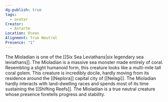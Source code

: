 ```yaml
---
dg-publish: true
tags:
  - avatar
Creator:
  - Astarte
Location: Ocean
Alignment: True Neutral
Presence: "1"
---
```

The Mioladian is one of the [[Six Sea Leviathans|six legendary sea leviathans]]. The Mioladian is a massive sea monster made entirely of coral. Resembling a slight humanoid form, this creature looks like a multi-mile tall coral golem. This creature is incredibly docile, hardly moving from its residence around the [[Neplora]] capital city of [[Nelagi]]. The Mioladian hardly interacts with land-dwelling races and spends most of its time sustaining the [[Shifting Reefs]]. The Mioladian is a true neutral creature whose presence foretells progress and stability.
